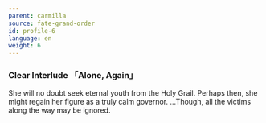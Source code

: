 ```yaml
---
parent: carmilla
source: fate-grand-order
id: profile-6
language: en
weight: 6
---
```


### Clear Interlude 「Alone, Again」

She will no doubt seek eternal youth from the Holy Grail.
Perhaps then, she might regain her figure as a truly calm governor.
…Though, all the victims along the way may be ignored.
